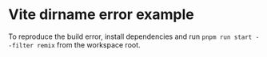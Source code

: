 # Vite dirname error example

To reproduce the build error, install dependencies and run `pnpm run start --filter remix` from the workspace root.

